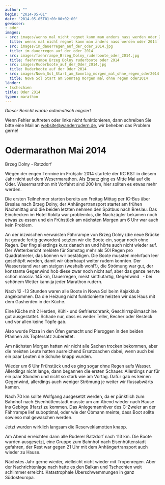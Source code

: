 ```yaml
---
author: ""
begin: "2014-05-01"
date: "2014-05-05T01:00:00+02:00"
gewässer:
- oder
images:
- src: images/wenns_mal_nicht_regnet_kann_man_anders_nass_werden_oder_2014.jpg
  title: wenns mal nicht regnet kann man anders nass werden oder 2014
- src: images/im_dauerregen_auf_der_oder_2014.jpg
  title: im dauerregen auf der oder 2014
- src: images/faehrrampe_Brzeg_Dolny_ruderboote_oder_2014.jpg
  title: faehrrampe Brzeg Dolny ruderboote oder 2014
- src: images/Ruderboote_auf_der_Oder_2014.jpg
  title: Ruderboote auf der Oder 2014
- src: images/Nowa_Sol_Start_am_Sonntag_morgen_mal_ohne_regen_oder2014.jpg
  title: Nowa Sol Start am Sonntag morgen mal ohne regen oder2014
länder:
- tschechien
title: Oder 2014
typen: marathon
---
```



*Dieser Bericht wurde automatisch migriert*

Wenn Fehler auftreten oder links nicht funktionieren, dann schreiben Sie bitte eine Mail an website@wanderrudern.de, wir beheben das Problem gerne!



# Odermarathon Mai 2014


Brzeg Dolny - Ratzdorf

Wegen der engen Termine im Frühjahr 2014 startete der RC KST in diesem Jahr nicht auf dem Wesermarathon. Als Ersatz ging es Mitte Mai auf die Oder. Wesermarathon mit Vorfahrt sind 200 km, hier sollten es etwas mehr werden.

Die ersten Teilnehmer starten bereits am Freitag Mittag per IC-Bus über Breslau nach Brzeg Dolny, der Anhängertransport startet am frühen Nachmittag und die beiden letzten nehmen den Spätbus nach Breslau. Das Einchecken im Hotel Rokita war problemlos, die Nachzügler bekamen noch etwas zu essen und ein Frühstück am nächsten Morgen um 6 Uhr war auch kein Problem.

An der inzwischen verwaisten Fährrampe von Brzeg Dolny (die neue Brücke ist gerade fertig geworden) setzten wir die Boote ein, sogar noch ohne Regen. Der fing allerdings kurz danach an und hörte auch nicht wieder auf. Der Wetterbericht meldete für Samstag mehr als 50l Regen pro Quadratmeter, das können wir bestätigen. Die Boote mussten mehrfach leer geschöpft werden, damit wir überhaupt weiter rudern konnten. Der Wasserstand war am steigen (weshalb wohl?), die Strömung war gut, der konstante Gegenwind hob diese zwar noch nicht auf, aber das ganze nervte schon massiv. 145 km, Dauerregen, meist sintflutartig, Gegenwind   - bei schönem Wetter kann ja jeder Marathon rudern.

Nach 12 -13 Stunden waren alle Boote in Nowa Sol beim Kajakklub angekommen. Da die Heizung nicht funktionierte heizten wir das Haus mit dem Gasherden in der Küche.

Eine Küche mit 2 Herden, Kühl- und Gefrierschrank, Geschirrspülmaschine gut ausgestattet. Schade nur, dass es weder Teller, Becher oder Besteck und vor allen keine Töpfe gab.

Also wurde Pizza in den Öfen gemacht und Pieroggen in den beiden Pfannen als Topfersatz zubereitet.

Am nächsten Morgen hatten wir nicht alle Sachen trocken bekommen, aber die meisten Leute hatten ausreichend Ersatzsachen dabei, wenn auch bei ein paar Leuten die Schuhe knapp wurden.

Wieder um 6 Uhr Frühstück und es ging sogar ohne Regen aufs Wasser. Allerdings nicht lange, dann begannen die ersten Schauer. Allerdings nur für ein paar Stunden und nicht so stark wie am Vortag. Dafür gab es keinen Gegenwind, allerdings auch weniger Strömung je weiter wir flussabwärts kamen.

Nach 70 km sollte Wolfgang ausgesetzt werden, da er pünktlich zum Bahnhof nach Eisenhüttenstadt musste um am Abend wieder nach Hause ins Gebirge (Harz) zu kommen. Das Anlegemannöver des C-Zweier an der Fährrampe lief suboptimal, oder wie der Obmann meinte, dass Boot sollte sowieso mal gewaschen werden.

Jetzt wurden wirklich langsam die Reserveklamotten knapp.

Am Abend erreichten dann alle Ruderer Ratzdorf nach 113 km. Die Boote wurden ausgesetzt, eine Gruppe zum Bahnhof nach Eisenhüttenstadt gefahren, der Rest war gegen 21 Uhr mit dem Anhängertransport auch wieder zu Hause.

Nächstes Jahr gerne wieder, vielleicht nicht wieder mit Tropenregen. Aber der Nachrichtenlage nach hatte es den Balkan und Tschechien weit schlimmer erreicht. Katastrophale Überschwemmungen in ganz Südosteuropa.
